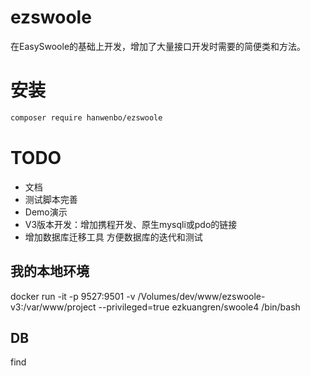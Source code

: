 # ezswoole
在EasySwoole的基础上开发，增加了大量接口开发时需要的简便类和方法。

# 安装
```sh
composer require hanwenbo/ezswoole
```

# TODO
- 文档
- 测试脚本完善
- Demo演示
- V3版本开发：增加携程开发、原生mysqli或pdo的链接
- 增加数据库迁移工具 方便数据库的迭代和测试

## 我的本地环境
docker run -it -p 9527:9501 -v /Volumes/dev/www/ezswoole-v3:/var/www/project --privileged=true ezkuangren/swoole4 /bin/bash


## DB
find
